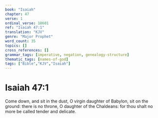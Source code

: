 ```yaml
---
book: "Isaiah"
chapter: 47
verse: 1
ordinal_verse: 18601
ref: "Isaiah 47:1"
translation: "KJV"
genre: "Major Prophet"
word_count: 35
topics: []
cross_references: []
grammar_tags: [imperative, negation, genealogy-structure]
thematic_tags: [names-of-god]
tags: ["Bible","KJV","Isaiah"]
---
```


# Isaiah 47:1

Come down, and sit in the dust, O virgin daughter of Babylon, sit on the ground: there is no throne, O daughter of the Chaldeans: for thou shalt no more be called tender and delicate.
